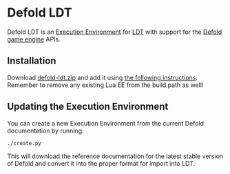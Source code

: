 # Defold LDT
Defold LDT is an [Execution Environment](http://wiki.eclipse.org/LDT/User_Area/Execution_Environment_file_format) for [LDT](https://eclipse.org/ldt/) with support for the [Defold game engine](http://www.defold.com) APIs.

## Installation
Download [defold-ldt.zip](https://github.com/britzl/defold-ldt/blob/master/defold-ldt.zip) and add it using [the following instructions](http://help.eclipse.org/kepler/topic/org.eclipse.koneki.ldt.doc.user/help/Koneki/LDT/Developer_Area/User_Guides/User_Guide_1.0/Tasks.html?cp=35_3_1#Managing_Execution_Environments). Remember to remove any existing Lua EE from the build path as well!

## Updating the Execution Environment
You can create a new Execution Environment from the current Defold documentation by running:

	./create.py

This will download the reference documentation for the latest stable version of Defold and convert it into the proper format for import into LDT.